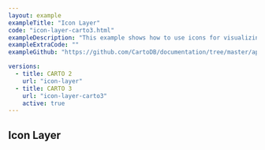 ```yaml
---
layout: example
exampleTitle: "Icon Layer"
code: "icon-layer-carto3.html"
exampleDescription: "This example shows how to use icons for visualizing point layers."
exampleExtraCode: ""
exampleGithub: "https://github.com/CartoDB/documentation/tree/master/app/content/deck-gl/examples/basic-examples/icon-layer-carto3.html"

versions:
  - title: CARTO 2
    url: "icon-layer"
  - title: CARTO 3
    url: "icon-layer-carto3"
    active: true
---
```

## Icon Layer